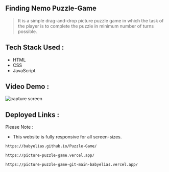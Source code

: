 ## Finding Nemo Puzzle-Game



> It is a simple drag-and-drop picture puzzle game in which the task of the player is to complete the puzzle in minimum number of turns possible.



## Tech Stack Used :
-  HTML 
 -  CSS
 -  JavaScript
## Video Demo :




![capture screen](https://user-images.githubusercontent.com/95405559/165681412-94c00f53-47fc-4bb9-bdc5-edb1fff15081.JPG)





## Deployed Links :
Please Note : 
- This website is fully responsive for all screen-sizes.

 
```sh
https://babyelias.github.io/Puzzle-Game/
```
```sh
https://picture-puzzle-game.vercel.app/
```
```sh
https://picture-puzzle-game-git-main-babyelias.vercel.app/
```








